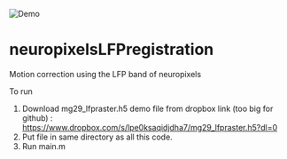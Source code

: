 ![Demo](https://github.com/evarol/neuropixelsLFPregistration/blob/main/image.png)
# neuropixelsLFPregistration
Motion correction using the LFP band of neuropixels

To run
1. Download mg29_lfpraster.h5 demo file from dropbox link (too big for github) : https://www.dropbox.com/s/lpe0ksaqidjdha7/mg29_lfpraster.h5?dl=0
2. Put file in same directory as all this code.
3. Run main.m


